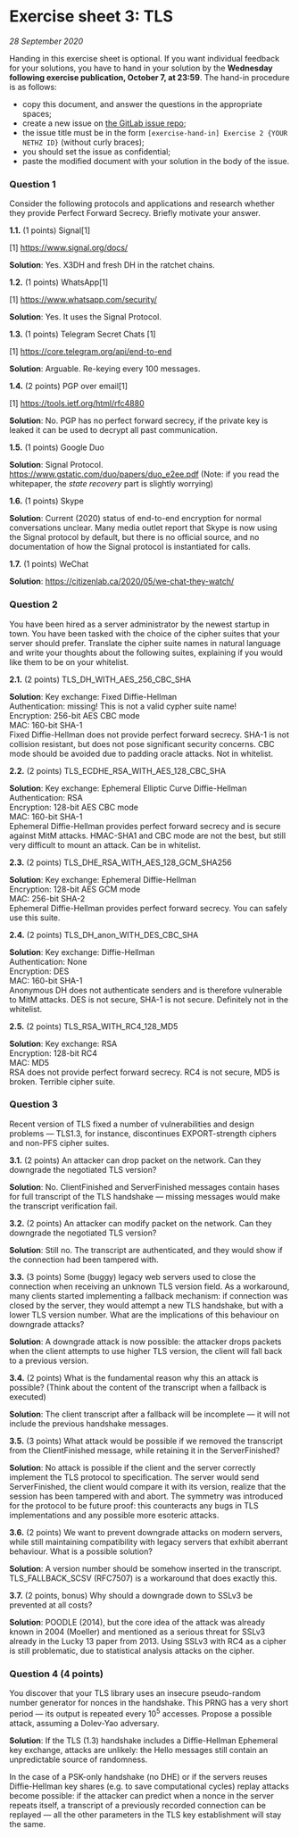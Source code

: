 # Exercise sheet 3: TLS

*28 September 2020*

Handing in this exercise sheet is optional.
If you want individual feedback for your solutions, you have to hand in your solution by the **Wednesday following exercise publication, October 7, at 23:59**. 
The hand-in procedure is as follows:

- copy this document, and answer the questions in the appropriate spaces;
- create a new issue on [the GitLab issue repo](https://gitlab.inf.ethz.ch/PRV-PERRIG/netsec-course/netsec-2020-issues);
- the issue title must be in the form `[exercise-hand-in] Exercise 2 {YOUR NETHZ ID}` (without curly braces); 
- you should set the issue as confidential;
- paste the modified document with your solution in the body of the issue.

### Question 1 
Consider the following protocols and applications and research whether
they provide Perfect Forward Secrecy. Briefly motivate your answer.

**1.1.** (1 points)
Signal[1]

[1] <https://www.signal.org/docs/>

**Solution**:
Yes. X3DH and fresh DH in the ratchet chains.

**1.2.** (1 points)
WhatsApp[1]

[1] <https://www.whatsapp.com/security/>

**Solution**:
Yes. It uses the Signal Protocol.

**1.3.** (1 points)
Telegram Secret Chats [1]

[1] <https://core.telegram.org/api/end-to-end>

**Solution**:
Arguable. Re-keying every 100 messages.

**1.4.** (2 points)
PGP over email[1]

[1] <https://tools.ietf.org/html/rfc4880>

**Solution**:
No. PGP has no perfect forward secrecy, if the private key is leaked it
can be used to decrypt all past communication.

**1.5.** (1 points)
Google Duo

**Solution**: 
Signal Protocol. <https://www.gstatic.com/duo/papers/duo_e2ee.pdf>
(Note: if you read the whitepaper, the *state recovery* part is slightly worrying)

**1.6.** (1 points)
Skype

**Solution**:
Current (2020) status of end-to-end encryption for normal conversations unclear. Many media outlet report that Skype is now using the Signal protocol by default, but there is no official source, and no documentation of how the Signal protocol is instantiated for calls.

**1.7.** (1 points)
WeChat

**Solution**: 
<https://citizenlab.ca/2020/05/we-chat-they-watch/>

### Question 2 
You have been hired as a server administrator by the newest startup in
town. You have been tasked with the choice of the cipher suites that
your server should prefer. Translate the cipher suite names in natural
language and write your thoughts about the following suites, explaining
if you would like them to be on your whitelist.

**2.1.** (2 points)
TLS\_DH\_WITH\_AES\_256\_CBC\_SHA

**Solution**:
Key exchange: Fixed Diffie-Hellman  
Authentication: missing! This is not a valid cypher suite name!  
Encryption: 256-bit AES CBC mode  
MAC: 160-bit SHA-1  
Fixed Diffie-Hellman does not provide perfect forward secrecy. SHA-1 is
not collision resistant, but does not pose significant security
concerns. CBC mode should be avoided due to padding oracle attacks. Not
in whitelist.

**2.2.** (2 points)
TLS\_ECDHE\_RSA\_WITH\_AES\_128\_CBC\_SHA

**Solution**: 
Key exchange: Ephemeral Elliptic Curve Diffie-Hellman  
Authentication: RSA  
Encryption: 128-bit AES CBC mode  
MAC: 160-bit SHA-1  
Ephemeral Diffie-Hellman provides perfect forward secrecy and is secure
against MitM attacks. HMAC-SHA1 and CBC mode are not the best, but still
very difficult to mount an attack. Can be in whitelist.

**2.3.** (2 points)
TLS\_DHE\_RSA\_WITH\_AES\_128\_GCM\_SHA256

**Solution**:
Key exchange: Ephemeral Diffie-Hellman  
Encryption: 128-bit AES GCM mode  
MAC: 256-bit SHA-2  
Ephemeral Diffie-Hellman provides perfect forward secrecy. You can
safely use this suite.

**2.4.** (2 points)
TLS\_DH\_anon\_WITH\_DES\_CBC\_SHA

**Solution**:
Key exchange: Diffie-Hellman  
Authentication: None  
Encryption: DES  
MAC: 160-bit SHA-1  
Anonymous DH does not authenticate senders and is therefore vulnerable
to MitM attacks. DES is not secure, SHA-1 is not secure. Definitely not
in the whitelist.

**2.5.** (2 points)
TLS\_RSA\_WITH\_RC4\_128\_MD5

**Solution**:
Key exchange: RSA  
Encryption: 128-bit RC4  
MAC: MD5  
RSA does not provide perfect forward secrecy. RC4 is not secure, MD5 is
broken. Terrible cipher suite.

### Question 3 
Recent version of TLS fixed a number of vulnerabilities and design
problems — TLS1.3, for instance, discontinues EXPORT-strength ciphers
and non-PFS cipher suites.

**3.1.** (2 points)
An attacker can drop packet on the network. Can they downgrade the
negotiated TLS version?

**Solution**:
No. ClientFinished and ServerFinished messages contain hases for full
transcript of the TLS handshake — missing messages would make the
transcript verification fail.

**3.2.** (2 points)
An attacker can modify packet on the network. Can they downgrade the
negotiated TLS version?

**Solution**:
Still no. The transcript are authenticated, and they would show if the
connection had been tampered with.

**3.3.** (3 points)
Some (buggy) legacy web servers used to close the connection when
receiving an unknown TLS version field. As a workaround, many clients
started implementing a fallback mechanism: if connection was closed by
the server, they would attempt a new TLS handshake, but with a lower TLS
version number. What are the implications of this behaviour on downgrade
attacks?

**Solution**:
A downgrade attack is now possible: the attacker drops packets when the
client attempts to use higher TLS version, the client will fall back to
a previous version.

**3.4.** (2 points)
What is the fundamental reason why this an attack is possible? (Think
about the content of the transcript when a fallback is executed)

**Solution**:
The client transcript after a fallback will be incomplete — it will not
include the previous handshake messages.

**3.5.** (3 points)
What attack would be possible if we removed the transcript from the
ClientFinished message, while retaining it in the ServerFinished?

**Solution**:
No attack is possible if the client and the server correctly implement
the TLS protocol to specification. The server would send ServerFinished, the
client would compare it with its version, realize that the session has been
tampered with and abort. The symmetry was introduced for the protocol to be
future proof: this counteracts any bugs in TLS implementations and any possible
more esoteric attacks.

**3.6.** (2 points)
We want to prevent downgrade attacks on modern servers, while still
maintaining compatibility with legacy servers that exhibit aberrant
behaviour. What is a possible solution?

**Solution**:
A version number should be somehow inserted in the transcript.
TLS\_FALLBACK\_SCSV (RFC7507) is a workaround that does exactly this.

**3.7.** (2 points, bonus)
Why should a downgrade down to SSLv3 be prevented at all costs?

**Solution**:
POODLE (2014), but the core idea of the attack was already known in 2004
(Moeller) and mentioned as a serious threat for SSLv3 already in the
Lucky 13 paper from 2013. Using SSLv3 with RC4 as a cipher is still
problematic, due to statistical analysis attacks on the cipher.

### Question 4 (4 points)
You discover that your TLS library uses an insecure pseudo-random number
generator for nonces in the handshake. This PRNG has a very short period
— its output is repeated every 10<sup>5</sup> accesses. Propose a
possible attack, assuming a Dolev-Yao adversary.

**Solution**:
If the TLS (1.3) handshake includes a Diffie-Hellman Ephemeral key exchange,
attacks are unlikely: the Hello messages still contain an unpredictable
source of randomness.

In the case of a PSK-only handshake (no DHE) or if the servers reuses
Diffie-Hellman key shares (e.g. to save computational cycles) replay attacks
become possible: if the attacker can predict when a nonce in the server repeats
itself, a transcript of a previously recorded connection can be replayed — all
the other parameters in the TLS key establishment will stay the same.
